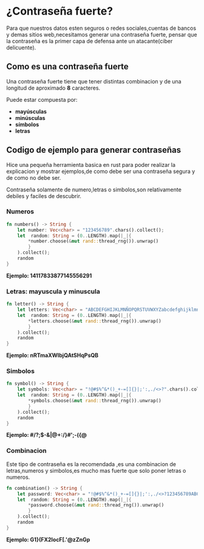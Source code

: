 # ¿Contraseña fuerte?
Para que nuestros datos esten seguros o redes sociales,cuentas de bancos y demas sitios web,necesitamos generar una contraseña fuerte,
pensar que la contraseña es la primer capa de defensa ante un atacante(ciber delicuente).

## Como es una contraseña fuerte
Una contraseña fuerte tiene que tener distintas combinacion y de una longitud de aproximado **8** caracteres.

Puede estar compuesta por:
- **mayúsculas**
- **minúsculas**
- **símbolos**
- **letras**

## Codigo de ejemplo para generar contraseñas

Hice una pequeña herramienta basica en rust para poder realizar la explicacion y mostrar ejemplos,de como debe ser una contraseña segura y de como no debe ser.

Contraseña solamente de numero,letras o simbolos,son relativamente debiles y faciles de descubrir.
### Numeros
```rust
fn numbers() -> String {
    let number: Vec<char> = "123456789".chars().collect();
    let  random: String = (0..LENGTH).map(|_|{
        *number.choose(&mut rand::thread_rng()).unwrap()
        }
    ).collect();
    random
}
```
**Ejemplo: 14117833877145556291**

### Letras: mayuscula y minuscula
```rust
fn letter() -> String {
    let letters: Vec<char> = "ABCDEFGHIJKLMNÑOPQRSTUVWXYZabcdefghijklmnñopqrstuvwxyz".chars().collect();
    let  random: String = (0..LENGTH).map(|_|{
        *letters.choose(&mut rand::thread_rng()).unwrap()
        }
    ).collect();
    random
}
```
**Ejemplo: nRTmaXWIbjQAtSHqPsQB**

### Simbolos
```rust
fn symbol() -> String {
    let symbols: Vec<char> = "!@#$%^&*()_+-=[]{}|;':,./<>?".chars().collect();
    let  random: String = (0..LENGTH).map(|_|{
        *symbols.choose(&mut rand::thread_rng()).unwrap()
        }
    ).collect();
    random
}

```
**Ejemplo: #/?;$-&|@+:/}#';-({@**

### Combinacion
Este tipo de contraseña es la recomendada ,es una combinacion de letras,numeros y simbolos,es mucho mas fuerte que solo poner letras o numeros.
```rust
fn combination() -> String {
    let password: Vec<char> = "!@#$%^&*()_+-=[]{}|;':,./<>?123456789ABCDEFGHIJKLMNÑOPQRSTUVWXYZabcdefghijklmnñopqrstuvwxyz".chars().collect();
    let  random: String = (0..LENGTH).map(|_|{
        *password.choose(&mut rand::thread_rng()).unwrap()
        }
    ).collect();
    random
}
```
**Ejemplo: G1}(FX2IocF[.'@zZnGp**
